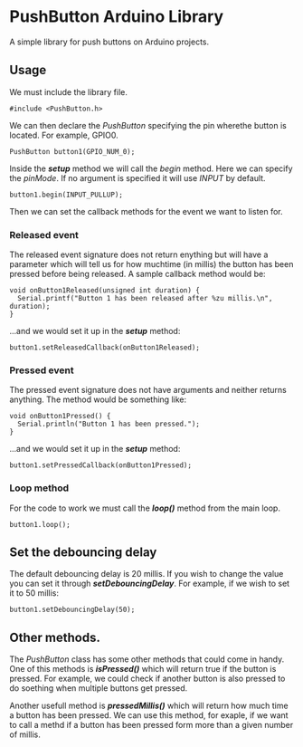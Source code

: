 # PushButton Arduino Library
A simple library for push buttons on Arduino projects.

## Usage
We must include the library file.

    #include <PushButton.h>
 
We can then declare the *PushButton* specifying the pin wherethe button is located. For example, GPIO0.

    PushButton button1(GPIO_NUM_0);

Inside the ***setup*** method we will call the *begin* method. Here we can specify the *pinMode*. If no argument is specified it will use *INPUT* by default.

    button1.begin(INPUT_PULLUP);
 
 Then we can set the callback methods for the event we want to listen for.
 ### Released event
 The released event signature does not return enything but will have a parameter which will tell us for how muchtime (in millis) the button has been pressed before being released. A sample callback method would be:

    void onButton1Released(unsigned int duration) {
      Serial.printf("Button 1 has been released after %zu millis.\n", duration);
    }

...and we would set it up in the ***setup*** method:

    button1.setReleasedCallback(onButton1Released);

 ### Pressed event
 The pressed event signature does not have arguments and neither returns anything. The method would be something like:
 

    void onButton1Pressed() {
      Serial.println("Button 1 has been pressed.");
    }
...and we would set it up in the ***setup*** method:

    button1.setPressedCallback(onButton1Pressed);

### Loop method
For the code to work we must call the ***loop()*** method from the main loop.

    button1.loop();

## Set the debouncing delay
The default debouncing delay is 20 millis.
If you wish to change the value you can set it through ***setDebouncingDelay***. For example, if we wish to set it to 50 millis:

    button1.setDebouncingDelay(50);

 ## Other methods.
 The *PushButton* class has some other methods that could come in handy.
 One of this methods is ***isPressed()*** which will return true if the button is pressed. For example, we could check if another button is also pressed to do soething when multiple buttons get pressed.
 
 Another usefull method is ***pressedMillis()*** which will return how much time a button has been pressed. We can use this method, for exaple, if we want to call a methd if a button has been pressed form more than a given number of millis.
